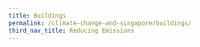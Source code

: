 ```yaml
---
title: Buildings
permalink: /climate-change-and-singapore/buildings/
third_nav_title: Reducing Emissions
---
```

